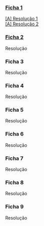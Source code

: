 ### [Ficha 1](ficha1.pdf)
[[A] Resolução 1](f1_res1.hs)
<br>[[A] Resolução 2](f1_res2.hs)
### [Ficha 2](ficha2.pdf)
Resolução
### Ficha 3
Resolução
### Ficha 4
Resolução
### Ficha 5
Resolução
### Ficha 6
Resolução
### Ficha 7
Resolução
### Ficha 8
Resolução
### Ficha 9
Resolução
